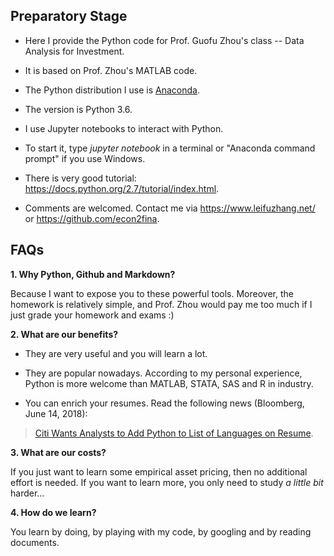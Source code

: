 ## Preparatory Stage

* Here I provide the Python code for Prof. Guofu Zhou's class -- Data Analysis for Investment.

* It is based on Prof. Zhou's MATLAB code.

* The Python distribution I use is [Anaconda](https://www.anaconda.com/what-is-anaconda/). 

* The version is Python 3.6.

* I use Jupyter notebooks to interact with Python. 
* To start it, type *jupyter notebook* in a terminal or "Anaconda command prompt" if you use Windows.

* There is very good tutorial: https://docs.python.org/2.7/tutorial/index.html.

* Comments are welcomed. Contact me via https://www.leifuzhang.net/ or https://github.com/econ2fina.

## FAQs

**1. Why Python, Github and Markdown?**

Because I want to expose you to these powerful tools. Moreover, the homework is relatively simple, and Prof. Zhou would pay me too much if I just grade your homework and exams :)

**2. What are our benefits?**

- They are very useful and you will learn a lot.

- They are popular nowadays. According to my personal experience, Python is more welcome than MATLAB, STATA, SAS and R in industry.

- You can enrich your resumes. Read the following news (Bloomberg, June 14, 2018):

> [Citi Wants Analysts to Add Python to List of Languages on Resume](https://www.bloomberg.com/news/articles/2018-06-14/citi-wants-analysts-to-add-python-to-list-of-languages-on-resume).

**3. What are our costs?**

If you just want to learn some empirical asset pricing, then no additional effort is needed. If you want to learn more, you only need to study *a little bit* harder...

**4. How do we learn?**

You learn by doing, by playing with my code, by googling and by reading documents.
